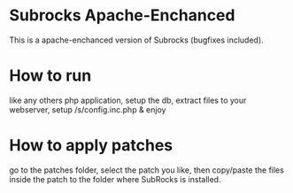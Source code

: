 # Subrocks Apache-Enchanced

This is a apache-enchanced version of Subrocks (bugfixes included).

# How to run

like any others php application, setup the db, extract files to your webserver, setup /s/config.inc.php & enjoy

# How to apply patches

go to the patches folder, select the patch you like, then copy/paste the files inside the patch to the folder where SubRocks is installed.
